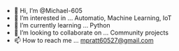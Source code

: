 - 👋 Hi, I’m @Michael-605
- 👀 I’m interested in ... Automatio, Machine Learning, IoT
- 🌱 I’m currently learning ... Python
- 💞️ I’m looking to collaborate on ... Community projects
- 📫 How to reach me ... mpratt60527@gmail.com

<!---
Michael-605/Michael-605 is a ✨ special ✨ repository because its `README.md` (this file) appears on your GitHub profile.
You can click the Preview link to take a look at your changes.
--->
